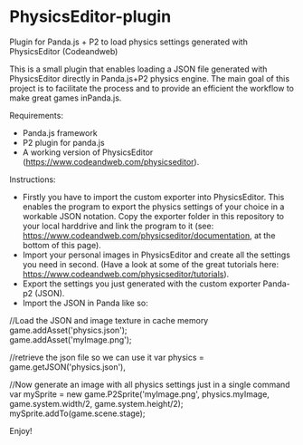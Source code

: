 # PhysicsEditor-plugin
Plugin for Panda.js + P2 to load physics settings generated with PhysicsEditor (Codeandweb)

This is a small plugin that enables loading a JSON file generated with PhysicsEditor directly in Panda.js+P2 physics engine. The main goal of this project is to facilitate the process and to provide an efficient the workflow to make great games inPanda.js.

Requirements:
* Panda.js framework
* P2 plugin for panda.js
* A working version of PhysicsEditor (https://www.codeandweb.com/physicseditor).

Instructions:
* Firstly you have to import the custom exporter into PhysicsEditor. This enables the program to export the physics settings of your choice in a workable JSON notation. Copy the exporter folder in this repository to your local harddrive and link the program to it (see: https://www.codeandweb.com/physicseditor/documentation, at the bottom of this page). 
* Import your personal images in PhysicsEditor and create all the settings you need in second. (Have a look at some of the great tutorials here: https://www.codeandweb.com/physicseditor/tutorials).
* Export the settings you just generated with the custom exporter Panda-p2 (JSON).
* Import the JSON in Panda like so:

//Load the JSON and image texture in cache memory
game.addAsset('physics.json');  
game.addAsset('myImage.png');

//retrieve the json file so we can use it
var physics =  game.getJSON('physics.json'),

//Now generate an image with all physics settings just in a single command
var mySprite = new game.P2Sprite('myImage.png', physics.myImage, game.system.width/2, game.system.height/2);
mySprite.addTo(game.scene.stage);

Enjoy!
